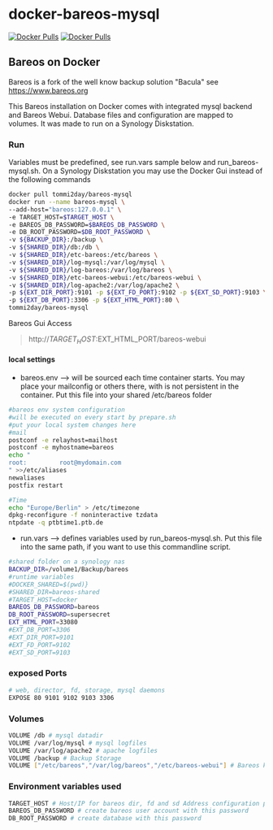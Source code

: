 # docker-bareos-mysql

[![Docker Pulls](https://img.shields.io/docker/stars/tommi2day/bareos-mysql.svg)](https://hub.docker.com/r/tommi2day/bareos-mysql/)
[![Docker Pulls](https://img.shields.io/docker/pulls/tommi2day/bareos-mysql.svg)](https://hub.docker.com/r/tommi2day/bareos-mysql/)

## Bareos on Docker 

Bareos is a fork of the well know backup solution "Bacula"
see https://www.bareos.org

This Bareos installation on Docker comes with integrated mysql backend and Bareos Webui.
Database files and configuration are mapped to volumes. It was made to run on a Synology
Diskstation.

### Run 
Variables must be predefined, see run.vars sample  below and run_bareos-mysql.sh. 
On a Synology Diskstation you may use the Docker Gui instead of the following commands
```sh
docker pull tommi2day/bareos-mysql
docker run --name bareos-mysql \
--add-host="bareos:127.0.0.1" \
-e TARGET_HOST=$TARGET_HOST \
-e BAREOS_DB_PASSWORD=$BAREOS_DB_PASSWORD \
-e DB_ROOT_PASSWORD=$DB_ROOT_PASSWORD \
-v ${BACKUP_DIR}:/backup \
-v ${SHARED_DIR}/db:/db \
-v ${SHARED_DIR}/etc-bareos:/etc/bareos \
-v ${SHARED_DIR}/log-mysql:/var/log/mysql \
-v ${SHARED_DIR}/log-bareos:/var/log/bareos \
-v ${SHARED_DIR}/etc-bareos-webui:/etc/bareos-webui \
-v ${SHARED_DIR}/log-apache2:/var/log/apache2 \
-p ${EXT_DIR_PORT}:9101 -p ${EXT_FD_PORT}:9102 -p ${EXT_SD_PORT}:9103 \
-p ${EXT_DB_PORT}:3306 -p ${EXT_HTML_PORT}:80 \
tommi2day/bareos-mysql
```
Bareos Gui Access
>http://$TARGET_HOST:$EXT_HTML_PORT/bareos-webui

#### local settings
* bareos.env --> will be sourced each time container starts. 
You may place your mailconfig or others there, with is not persistent in the container. Put this file into your shared /etc/bareos folder

```sh
#bareos env system configuration
#will be executed on every start by prepare.sh
#put your local system changes here
#mail
postconf -e relayhost=mailhost
postconf -e myhostname=bareos
echo "
root:         root@mydomain.com
" >>/etc/aliases
newaliases
postfix restart

#Time
echo "Europe/Berlin" > /etc/timezone
dpkg-reconfigure -f noninteractive tzdata
ntpdate -q ptbtime1.ptb.de
```

* run.vars --> defines variables used by run_bareos-mysql.sh. Put this file into the same path, 
if you want to use this commandline script.
```sh
#shared folder on a synology nas
BACKUP_DIR=/volume1/Backup/bareos
#runtime variables
#DOCKER_SHARED=$(pwd)}
#SHARED_DIR=bareos-shared
#TARGET_HOST=docker
BAREOS_DB_PASSWORD=bareos
DB_ROOT_PASSWORD=supersecret
EXT_HTML_PORT=33080
#EXT_DB_PORT=3306
#EXT_DIR_PORT=9101
#EXT_FD_PORT=9102
#EXT_SD_PORT=9103
```
### exposed Ports
```sh
# web, director, fd, storage, mysql daemons 
EXPOSE 80 9101 9102 9103 3306
```
### Volumes
```sh
VOLUME /db # mysql datadir
VOLUME /var/log/mysql # mysql logfiles
VOLUME /var/log/apache2 # apache logfiles
VOLUME /backup # Backup Storage
VOLUME ["/etc/bareos","/var/log/bareos","/etc/bareos-webui"] # Bareos konfiguration
```
### Environment variables used
```sh
TARGET_HOST # Host/IP for bareos dir, fd and sd Address configuration parameter  
BAREOS_DB_PASSWORD # create bareos user account with this password
DB_ROOT_PASSWORD # create database with this password 
```
